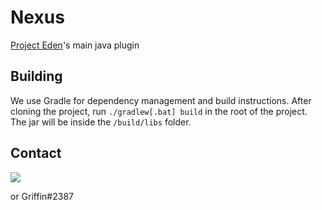 # Nexus
[Project Eden](https://projecteden.gg)'s main java plugin

## Building
We use Gradle for dependency management and build instructions. After cloning the project, run `./gradlew[.bat] build` in the root of the project. The jar will be inside the `/build/libs` folder.

## Contact
[<img src="https://discordapp.com/api/guilds/132680070480396288/widget.png?style=banner3">](https://discord.projecteden.gg)

or Griffin#2387
